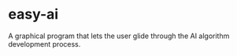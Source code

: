 # easy-ai
A graphical program that lets the user glide through the AI algorithm development process.
